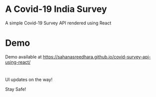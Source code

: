 # A Covid-19 India Survey
A simple Covid-19 Survey API rendered using React

# Demo
Demo available at https://sahanasreedhara.github.io/covid-survey-api-using-react/

#
UI updates on the way!

Stay Safe!
